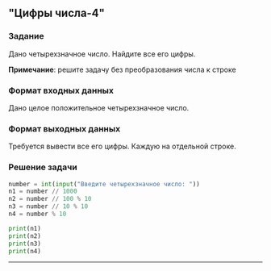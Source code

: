 ## "Цифры числа-4"

### Задание

Дано четырехзначное число. Найдите все его цифры.

**Примечание**: решите задачу без преобразования числа к строке

### Формат входных данных

Дано целое положительное четырехзначное число.

### Формат выходных данных

Требуется вывести все его цифры. Каждую на отдельной строке.

### Решение задачи

```python
number = int(input("Введите четырехзначное число: "))
n1 = number // 1000
n2 = number // 100 % 10
n3 = number // 10 % 10
n4 = number % 10

print(n1)
print(n2)
print(n3)
print(n4)
```

---

